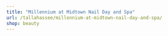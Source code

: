 ```yaml
---
title: "Millennium at Midtown Nail Day and Spa"
url: /tallahassee/millennium-at-midtown-nail-day-and-spa/
shop: beauty
---
```

